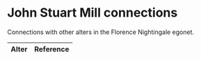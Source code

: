 # John Stuart Mill connections
Connections with other alters in the Florence Nightingale egonet.

| Alter  | Reference|
| ------------- |------------- |
